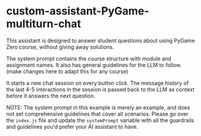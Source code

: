 # custom-assistant-PyGame-multiturn-chat
This assistant is designed to answer student questions about using PyGame Zero course, without giving away solutions.

The system prompt contains the course structure with module and assignment names. It also has general guidelines for the LLM to follow. (make changes here to adapt this for any course)

It starts a new chat session on every button click.
The message history of the last 4-5 interactions in the session is passed back to the LLM as context before it answers the next question.

NOTE:
The system prompt in this example is merely an example, and does not set comprehensive guidelines that cover all scenarios.
Please go over the `index.js` file and update the `systemPrompt` variable with all the guardrails and guidelines you'd prefer your AI assistant to have.


